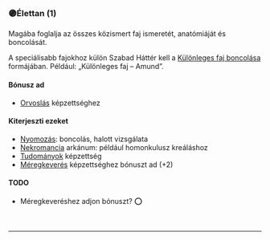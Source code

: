 ### 🟣Élettan (1)

Magába foglalja az összes közismert faj ismeretét, anatómiáját és boncolását.

A speciálisabb fajokhoz külön Szabad Háttér kell a [Különleges faj boncolása](../hatterek.szabad/kulonleges_faj_boncolasa.md) formájában. Például: „Különleges faj – Amund”.

#### Bónusz ad

- [Orvoslás](../kepzettsegek.vilagi/orvoslas.md) képzettséghez

#### Kiterjeszti ezeket

- [Nyomozás](../kepzettsegek.vilagi/nyomozas.md): boncolás, halott vizsgálata
- [Nekromancia](../magia.arkanumok/nekromancia.md) arkánum: például homonkulusz kreáláshoz
- [Tudományok](../kepzettsegek.tudomanyos/tudomanyok.md) képzettség
- [Méregkeverés](../kepzettsegek.tudomanyos/meregkeveres.md) képzettséghez bónuszt ad (+2) 

#### TODO
- Méregkeveréshez adjon bónuszt? ⭕

<br />

---
